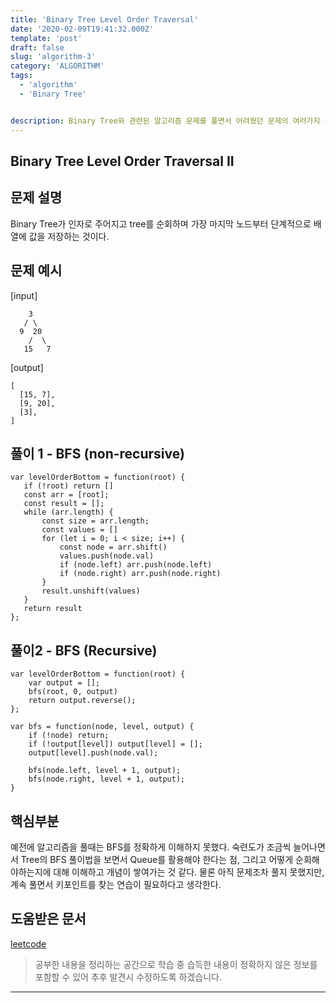 ```yaml
---
title: 'Binary Tree Level Order Traversal'
date: '2020-02-09T19:41:32.000Z'
template: 'post'
draft: false
slug: 'algorithm-3'
category: 'ALGORITHM'
tags:
  - 'algorithm'
  - 'Binary Tree'


description: Binary Tree와 관련된 알고리즘 문제를 풀면서 어려웠던 문제의 여러가지 풀이를 익히고 공부하고자 이렇게 정리한다.
---
```


## Binary Tree Level Order Traversal II

## 문제 설명

Binary Tree가 인자로 주어지고 tree를 순회하며 가장 마지막 노드부터 단계적으로 배열에 값을 저장하는 것이다.

## 문제 예시
[input]
```
    3
   / \
  9  20
    /  \
   15   7
```
[output]
```
[
  [15, 7],
  [9, 20],
  [3],
]
```

## 풀이 1 - BFS (non-recursive)
```
var levelOrderBottom = function(root) {
   if (!root) return []
   const arr = [root]; 
   const result = [];
   while (arr.length) {
       const size = arr.length;
       const values = []
       for (let i = 0; i < size; i++) {
           const node = arr.shift()
           values.push(node.val)
           if (node.left) arr.push(node.left)
           if (node.right) arr.push(node.right)
       }
       result.unshift(values)
   }
   return result
};
```

## 풀이2 - BFS (Recursive)
```
var levelOrderBottom = function(root) {
    var output = [];
    bfs(root, 0, output)
    return output.reverse();
};
    
var bfs = function(node, level, output) {
    if (!node) return;
    if (!output[level]) output[level] = [];
    output[level].push(node.val);
	
    bfs(node.left, level + 1, output);
    bfs(node.right, level + 1, output);
}
```

## 핵심부분
예전에 알고리즘을 풀때는 BFS를 정확하게 이해하지 못했다. 숙련도가 조금씩 늘어나면서 Tree의 BFS 풀이법을 보면서 Queue를 활용해야 한다는 점, 그리고 어떻게 순회해야하는지에 대해 이해하고 개념이 쌓여가는 것 같다. 물론 아직 문제조차 풀지 못했지만, 계속 풀면서 키포인트를 찾는 연습이 필요하다고 생각한다.

## 도움받은 문서

[leetcode](https://leetcode.com/)

> 공부한 내용을 정리하는 공간으로 학습 중 습득한 내용이 정확하지 않은 정보를 포함할 수 있어 추후 발견시 수정하도록 하겠습니다.

---
